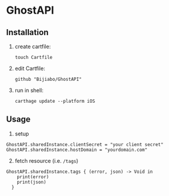 # GhostAPI

## Installation

1. create cartfile:

	```
	touch Cartfile
	```

2. edit Cartfile:

	```
	github "Bijiabo/GhostAPI"
	```

3. run in shell:

	```
	carthage update --platform iOS
	```

## Usage

1. setup

  ```
  GhostAPI.sharedInstance.clientSecret = "your client secret"
  GhostAPI.sharedInstance.hostDomain = "yourdomain.com"
  ```

2. fetch resource (i.e. `/tags`)

  ```
  GhostAPI.sharedInstance.tags { (error, json) -> Void in
      print(error)
      print(json)
    }
  ```
